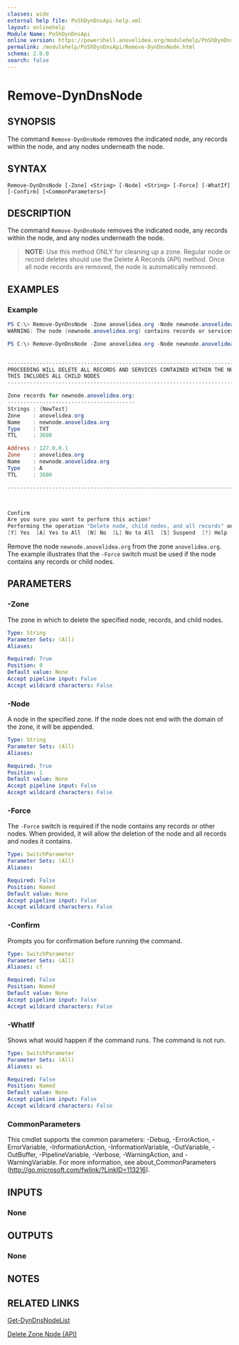 ```yaml
---
classes: wide
external help file: PoShDynDnsApi-help.xml
layout: onlinehelp
Module Name: PoShDynDnsApi
online version: https://powershell.anovelidea.org/modulehelp/PoShDynDnsApi/Remove-DynDnsNode.html
permalink: /modulehelp/PoShDynDnsApi/Remove-DynDnsNode.html
schema: 2.0.0
search: false
---
```


# Remove-DynDnsNode

## SYNOPSIS
The command `Remove-DynDnsNode` removes the indicated node, any records within the node, and any nodes underneath the node.

## SYNTAX

```
Remove-DynDnsNode [-Zone] <String> [-Node] <String> [-Force] [-WhatIf] [-Confirm] [<CommonParameters>]
```

## DESCRIPTION
The command `Remove-DynDnsNode` removes the indicated node, any records within the node, and any nodes underneath the node.

>**NOTE:** Use this method ONLY for cleaning up a zone. Regular node or record deletes should use the Delete A Records (API) method. Once all node records are removed, the node is automatically removed.

## EXAMPLES

### Example
```powershell
PS C:\> Remove-DynDnsNode -Zone anovelidea.org -Node newnode.anovelidea.org
WARNING: The node (newnode.anovelidea.org) contains records or services. Use the -Force switch if you wish to proceed.

PS C:\> Remove-DynDnsNode -Zone anovelidea.org -Node newnode.anovelidea.org -Force


--------------------------------------------------------------------------------
PROCEEDING WILL DELETE ALL RECORDS AND SERVICES CONTAINED WITHIN THE NODE
THIS INCLUDES ALL CHILD NODES
--------------------------------------------------------------------------------

Zone records for newnode.anovelidea.org:
----------------------------------------
Strings : {NewTest}
Zone    : anovelidea.org
Name    : newnode.anovelidea.org
Type    : TXT
TTL     : 3600

Address : 127.0.0.1
Zone    : anovelidea.org
Name    : newnode.anovelidea.org
Type    : A
TTL     : 3600

--------------------------------------------------------------------------------



Confirm
Are you sure you want to perform this action?
Performing the operation "Delete node, child nodes, and all records" on target "newnode.anovelidea.org".
[Y] Yes  [A] Yes to All  [N] No  [L] No to All  [S] Suspend  [?] Help (default is "Y"): y
```

Remove the node `newnode.anovelidea.org` from the zone `anovelidea.org`. The example illustrates that the `-Force` switch
must be used if the node contains any records or child nodes.

## PARAMETERS

### -Zone
The zone in which to delete the specified node, records, and child nodes.

```yaml
Type: String
Parameter Sets: (All)
Aliases:

Required: True
Position: 0
Default value: None
Accept pipeline input: False
Accept wildcard characters: False
```

### -Node
A node in the specified zone. If the node does not end with the domain of the zone, it will be appended.

```yaml
Type: String
Parameter Sets: (All)
Aliases:

Required: True
Position: 1
Default value: None
Accept pipeline input: False
Accept wildcard characters: False
```

### -Force
The `-Force` switch is required if the node contains any records or other nodes. When provided, it will allow the deletion
of the node and all records and nodes it contains.

```yaml
Type: SwitchParameter
Parameter Sets: (All)
Aliases:

Required: False
Position: Named
Default value: None
Accept pipeline input: False
Accept wildcard characters: False
```

### -Confirm
Prompts you for confirmation before running the command.

```yaml
Type: SwitchParameter
Parameter Sets: (All)
Aliases: cf

Required: False
Position: Named
Default value: None
Accept pipeline input: False
Accept wildcard characters: False
```

### -WhatIf
Shows what would happen if the command runs.
The command is not run.

```yaml
Type: SwitchParameter
Parameter Sets: (All)
Aliases: wi

Required: False
Position: Named
Default value: None
Accept pipeline input: False
Accept wildcard characters: False
```

### CommonParameters
This cmdlet supports the common parameters: -Debug, -ErrorAction, -ErrorVariable, -InformationAction, -InformationVariable, -OutVariable, -OutBuffer, -PipelineVariable, -Verbose, -WarningAction, and -WarningVariable. For more information, see about_CommonParameters (http://go.microsoft.com/fwlink/?LinkID=113216).

## INPUTS

### None

## OUTPUTS

### None

## NOTES

## RELATED LINKS

[Get-DynDnsNodeList](https://powershell.anovelidea.org/modulehelp/PoShDynDnsApi/Get-DynDnsNodeList.html)

[Delete Zone Node (API)](https://help.dyn.com/delete-zone-node-api/)
